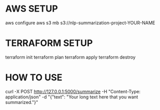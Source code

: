 # AWS SETUP

aws configure
aws s3 mb s3://nlp-summarization-project-YOUR-NAME

# TERRAFORM SETUP

terraform init
terraform plan
terraform apply
terraform destroy

# HOW TO USE

curl -X POST http://127.0.0.1:5000/summarize -H "Content-Type: application/json" -d "{\"text\": \"Your long text here that you want summarized.\"}"  